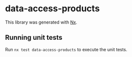 # data-access-products

This library was generated with [Nx](https://nx.dev).

## Running unit tests

Run `nx test data-access-products` to execute the unit tests.
